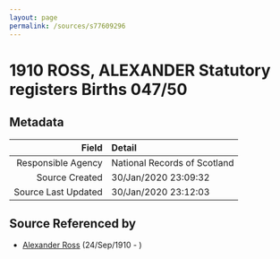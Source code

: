 ```yaml
---
layout: page
permalink: /sources/s77609296
---
```


# 1910 ROSS, ALEXANDER Statutory registers Births 047/50

## Metadata

Field | Detail
---:|:---
Responsible Agency | National Records of Scotland
Source Created | 30/Jan/2020 23:09:32
Source Last Updated | 30/Jan/2020 23:12:03

## Source Referenced by

* [Alexander Ross](../people/@52064896@-alexander-ross-b1910-9-24-d.md) (24/Sep/1910 - )

